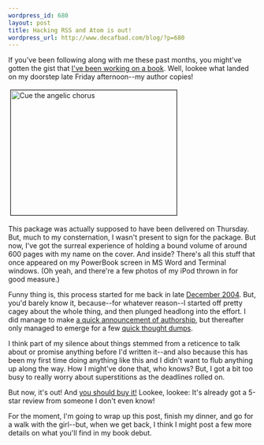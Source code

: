 ```yaml
--- 
wordpress_id: 680
layout: post
title: Hacking RSS and Atom is out!
wordpress_url: http://www.decafbad.com/blog/?p=680
---
```

If you've been following along with me these past months, you might've gotten the gist that [I've been working on a book][book].  Well, lookee what landed on my doorstep late Friday afternoon--my author copies!

<p>
<a href="http://www.decafbad.com/blog_attachments/IMG_3554-1.JPG" onclick="window.open('http://www.decafbad.com/blog_attachments/IMG_3554-1.JPG','popup','width=1024,height=768,scrollbars=no,resizable=yes,toolbar=no,directories=no,location=no,menubar=no,status=yes,left=0,top=0');return false"><img src="http://www.decafbad.com/blog_attachments/IMG_3554-1-tm.jpg" height="253" width="337" border="1" align="middle" hspace="4" vspace="4" alt="Cue the angelic chorus" title="Cue the angelic chorus" /></a>
</p>

This package was actually supposed to have been delivered on Thursday.  But, much to my consternation, I wasn't present to sign for the package.  But now, I've got the surreal experience of holding a bound volume of around 600 pages with my name on the cover.  And inside?  There's all this stuff that once appeared on my PowerBook screen in MS Word and Terminal windows.  (Oh yeah, and there're a few photos of my iPod thrown in for good measure.)

Funny thing is, this process started for me back in late [December 2004][dec04].  But, you'd barely know it, because--for whatever reason--I started off pretty cagey about the whole thing, and then plunged headlong into the effort.  I did manage to make [a quick announcement of authorship][announce], but thereafter only managed to emerge for a few [quick thought dumps][quick].

I think part of my silence about things stemmed from a reticence to talk about or promise anything before I'd written it--and also because this has been my first time doing anything like this and I didn't want to flub anything up along the way.  How I might've done that, who knows?  But, I got a bit too busy to really worry about superstitions as the deadlines rolled on.

But now, it's out!  And [you should buy it!][buy]  Lookee, lookee:  It's already got a 5-star review from someone I don't even know!

For the moment, I'm going to wrap up this post, finish my dinner, and go for a walk with the girl--but, when we get back, I think I might post a few more details on what you'll find in my book debut. 

[buy]: http://www.amazon.com/exec/obidos/ASIN/0764597582/0xdecafbad01-20?creative=327641&camp=14573&link_code=as1
[announce]: http://www.decafbad.com/blog/2005/01/07/belated-happy-new-year
[quick]: http://www.decafbad.com/blog/2005/02/19/writing-no-things-of-epic-import
[dec04]: http://www.decafbad.com/blog/2004/12/
[book]: http://www.decafbad.com/blog/2005/04/25/hacking-rss-and-atom-is-a-real-book
